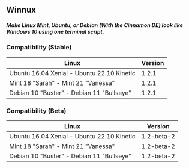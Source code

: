## Winnux

##### Make Linux Mint, Ubuntu, or Debian (With the Cinnamon DE) look like Windows 10 using one terminal script.


### Compatibility (Stable)
Linux | Version
------------ | -------------
Ubuntu 16.04 Xenial - Ubuntu 22.10 Kinetic | 1.2.1
Mint 18 "Sarah" - Mint 21 "Vanessa" | 1.2.1
Debian 10 "Buster" - Debian 11 "Bullseye" | 1.2.1

### Compatibility (Beta)
Linux | Version
------------ | -------------
Ubuntu 16.04 Xenial - Ubuntu 22.10 Kinetic | 1.2-beta-2
Mint 18 "Sarah" - Mint 21 "Vanessa" | 1.2-beta-2
Debian 10 "Buster" - Debian 11 "Bullseye" | 1.2-beta-2
